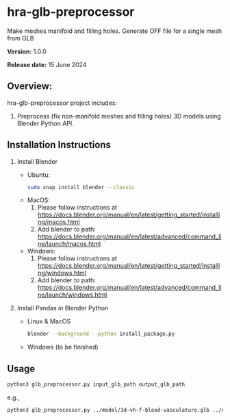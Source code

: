 # hra-glb-preprocessor
Make meshes manifold and filling holes. Generate OFF file for a single mesh from GLB 

**Version:** 1.0.0

**Release date:** 15 June 2024

## Overview:
hra-glb-preprocessor project includes:
1. Preprocess (fix non-manifold meshes and filling holes) 3D models using Blender Python API. 

## Installation Instructions
1. Install Blender
    - Ubuntu: 
        ```bash
        sudo snap install blender --classic
        ```
    - MacOS:
        1. Please follow instructions at https://docs.blender.org/manual/en/latest/getting_started/installing/macos.html 
        2. Add blender to path: https://docs.blender.org/manual/en/latest/advanced/command_line/launch/macos.html
    - Windows:
        1. Please follow instructions at https://docs.blender.org/manual/en/latest/getting_started/installing/windows.html
        2. Add blender to path: https://docs.blender.org/manual/en/latest/advanced/command_line/launch/windows.html
    

2. Install Pandas in Blender Python
    - Linux & MacOS 
        ```bash
        blender --background --python install_package.py
        ```
    - Windows (to be finished)

## Usage 

```bash
python3 glb_preprocessor.py input_glb_path output_glb_path
```
e.g., 
```bash
python3 glb_preprocessor.py ../model/3d-vh-f-blood-vasculature.glb ../output/3d-vh-f-blood-vasculature.glb
```
